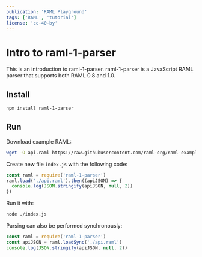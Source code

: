 ```yaml
---
publication: 'RAML Playground'
tags: ['RAML', 'tutorial']
license: 'cc-40-by'
---
```


# Intro to raml-1-parser

This is an introduction to raml-1-parser. raml-1-parser is a JavaScript RAML parser that supports both RAML 0.8 and 1.0.

## Install

```sh
npm install raml-1-parser
```

## Run

Download example RAML:

```sh
wget -O api.raml https://raw.githubusercontent.com/raml-org/raml-examples/master/helloworld/helloworld.raml
```

Create new file `index.js` with the following code:

```js
const raml = require('raml-1-parser')
raml.load('./api.raml').then((apiJSON) => {
  console.log(JSON.stringify(apiJSON, null, 2))
})
```

Run it with:

```sh
node ./index.js
```

Parsing can also be performed synchronously:
```js
const raml = require('raml-1-parser')
const apiJSON = raml.loadSync('./api.raml')
console.log(JSON.stringify(apiJSON, null, 2))
```